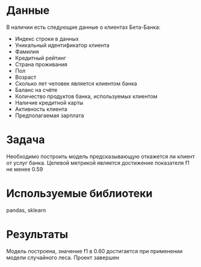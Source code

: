# Данные
В наличии есть следующие данные о клиентах Бета-Банка:
- Индекс строки в данных
- Уникальный идентификатор клиента
- Фамилия
- Кредитный рейтинг
- Страна проживания
- Пол
- Возраст
- Сколько лет человек является клиентом банка
- Баланс на счёте
- Количество продуктов банка, используемых клиентом
- Наличие кредитной карты
- Активность клиента
- Предполагаемая зарплата

# Задача
Необходимо построить модель предсказывающую откажется ли клиент от услуг банка. Целевой метрикой является достижение показателя f1 не менее 0.59

# Используемые библиотеки
pandas, sklearn

# Результаты
Модель построена, значение f1 в 0.60 достигается при применении модели случайного леса. Проект завершен
